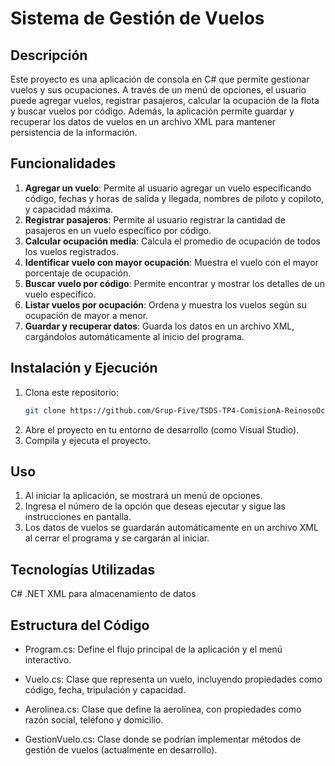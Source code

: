 # Sistema de Gestión de Vuelos

## Descripción
Este proyecto es una aplicación de consola en C# que permite gestionar vuelos y sus ocupaciones. A través de un menú de opciones, el usuario puede agregar vuelos, registrar pasajeros, calcular la ocupación de la flota y buscar vuelos por código. Además, la aplicación permite guardar y recuperar los datos de vuelos en un archivo XML para mantener persistencia de la información.

## Funcionalidades
1. **Agregar un vuelo**: Permite al usuario agregar un vuelo especificando código, fechas y horas de salida y llegada, nombres de piloto y copiloto, y capacidad máxima.
2. **Registrar pasajeros**: Permite al usuario registrar la cantidad de pasajeros en un vuelo específico por código.
3. **Calcular ocupación media**: Calcula el promedio de ocupación de todos los vuelos registrados.
4. **Identificar vuelo con mayor ocupación**: Muestra el vuelo con el mayor porcentaje de ocupación.
5. **Buscar vuelo por código**: Permite encontrar y mostrar los detalles de un vuelo específico.
6. **Listar vuelos por ocupación**: Ordena y muestra los vuelos según su ocupación de mayor a menor.
7. **Guardar y recuperar datos**: Guarda los datos en un archivo XML, cargándolos automáticamente al inicio del programa.

## Instalación y Ejecución
1. Clona este repositorio:
   ```bash
   git clone https://github.com/Grup-Five/TSDS-TP4-ComisionA-ReinosoOctavio-PeraltaSofia-MartinezCandela-CornejoLucas.git
2. Abre el proyecto en tu entorno de desarrollo (como Visual Studio).
3. Compila y ejecuta el proyecto.
## Uso
1. Al iniciar la aplicación, se mostrará un menú de opciones.
2. Ingresa el número de la opción que deseas ejecutar y sigue las instrucciones en pantalla.
3. Los datos de vuelos se guardarán automáticamente en un archivo XML al cerrar el programa y se cargarán al iniciar.
## Tecnologías Utilizadas
C#
.NET
XML para almacenamiento de datos
## Estructura del Código
- Program.cs: Define el flujo principal de la aplicación y el menú interactivo.
  
- Vuelo.cs: Clase que representa un vuelo, incluyendo propiedades como código, fecha, tripulación y capacidad.
  
- Aerolinea.cs: Clase que define la aerolínea, con propiedades como razón social, teléfono y domicilio.

- GestionVuelo.cs: Clase donde se podrían implementar métodos de gestión de vuelos (actualmente en desarrollo).

